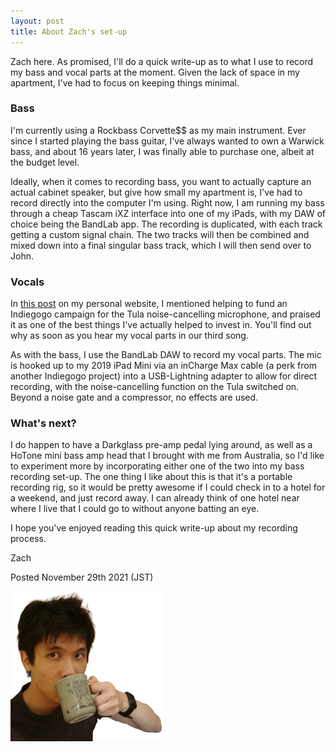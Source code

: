 ```yaml
---
layout: post
title: About Zach's set-up
---
```

Zach here. As promised, I'll do a quick write-up as to what I use to record my bass and vocal parts at the moment. Given the lack of space in my apartment, I've had to focus on keeping things minimal.

### Bass
I'm currently using a Rockbass Corvette$$ as my main instrument. Ever since I started playing the bass guitar, I've always wanted to own a Warwick bass, and about 16 years later, I was finally able to purchase one, albeit at the budget level.

Ideally, when it comes to recording bass, you want to actually capture an actual cabinet speaker, but give how small my apartment is, I've had to record directly into the computer I'm using. Right now, I am running my bass through a cheap Tascam iXZ interface into one of my iPads, with my DAW of choice being the BandLab app. The recording is duplicated, with each track getting a custom signal chain. The two tracks will then be combined and mixed down into a final singular bass track, which I will then send over to John.

### Vocals
In [this post](https://snapshot-with-a-coffee.netlify.app/2021-11-21-crowdfunding-gems/) on my personal website, I mentioned helping to fund an Indiegogo campaign for the Tula noise-cancelling microphone, and praised it as one of the best things I've actually helped to invest in. You'll find out why as soon as you hear my vocal parts in our third song.

As with the bass, I use the BandLab DAW to record my vocal parts. The mic is hooked up to my 2019 iPad Mini via an inCharge Max cable (a perk from another Indiegogo project) into a USB-Lightning adapter to allow for direct recording, with the noise-cancelling function on the Tula switched on. Beyond a noise gate and a compressor, no effects are used.

### What's next?
I do happen to have a Darkglass pre-amp pedal lying around, as well as a HoTone mini bass amp head that I brought with me from Australia, so I'd like to experiment more by incorporating either one of the two into my bass recording set-up. The one thing I like about this is that it's a portable recording rig, so it would be pretty awesome if I could check in to a hotel for a weekend, and just record away. I can already think of one hotel near where I live that I could go to without anyone batting an eye.

I hope you've enjoyed reading this quick write-up about my recording process.

Zach

Posted November 29th 2021 (JST)

![image](/assets/images/Zach-with-coffee.jpg/)
